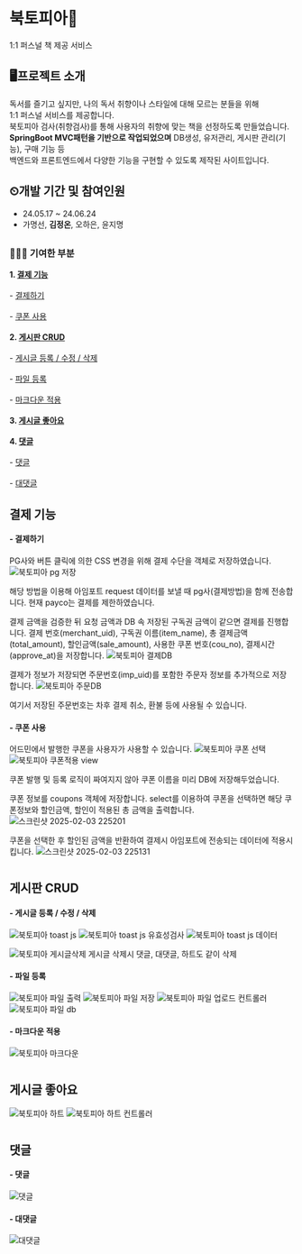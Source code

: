 # 북토피아🌠
1:1 퍼스널 책 제공 서비스

## 🖥프로젝트 소개
독서를 즐기고 싶지만, 나의 독서 취향이나 스타일에 대해 모르는 분들을 위해 <br>
1:1 퍼스널 서비스를 제공합니다.<br>
북토피아 검사(취향검사)를 통해 사용자의 취향에 맞는 책을 선정하도록 만들었습니다.<br>
__SpringBoot MVC패턴을 기반으로 작업되었으며__ DB생성, 유저관리, 게시판 관리(기능), 구매 기능 등 <br>
백엔드와 프론트엔드에서 다양한 기능을 구현할 수 있도록 제작된 사이트입니다.

## ⏲개발 기간 및 참여인원
* 24.05.17 ~ 24.06.24
* 가명선, __김정온__, 오하은, 윤지명
## 
### 👩🏻‍💻 기여한 부분
__1. [결제 기능](#결제-기능)__ <br>
   <br> - [결제하기](#--결제하기) <br>
   <br> - [쿠폰 사용](#--쿠폰-사용) <br><br>
__2. [게시판 CRUD](#게시판-crud)__ <br>
   <br> - [게시글 등록 / 수정 / 삭제](#--게시글-등록--수정--삭제)<br>
   <br> - [파일 등록](#--파일-등록)<br>
   <br> - [마크다운 적용](#--마크다운-적용)<br><br>
__3. [게시글 좋아요](#게시글-좋아요)__ <br><br>
__4. [댓글](#댓글)__ <br>
   <br> - [댓글](#--댓글)<br>
   <br> - [대댓글](#--대댓글)
##
## 결제 기능
#### - 결제하기
PG사와 버튼 클릭에 의한 CSS 변경을 위해 결제 수단을 객체로 저장하였습니다.
![북토피아 pg 저장](https://github.com/user-attachments/assets/f1973ec4-faa1-46c2-9f44-681dc28278a0)

해당 방법을 이용해 아임포트 request 데이터를 보낼 때 pg사(결제방법)을 함께 전송합니다.
현재 payco는 결제를 제한하였습니다.

결제 금액을 검증한 뒤 요청 금액과 DB 속 저장된 구독권 금액이 같으면 결제를 진행합니다.
결제 번호(merchant_uid), 구독권 이름(item_name), 총 결제금액(total_amount), 할인금액(sale_amount), 사용한 쿠폰 번호(cou_no), 결제시간(approve_at)을 저장합니다.
![북토피아 결제DB](https://github.com/user-attachments/assets/98ef8851-7f9f-4844-bf6c-9b1c76651473)

결제가 정보가 저장되면 주문번호(imp_uid)를 포함한 주문자 정보를 추가적으로 저장합니다. 
![북토피아 주문DB](https://github.com/user-attachments/assets/f904b4fc-f5d5-4369-ae7d-87aa623d951d)

여기서 저장된 주문번호는 차후 결제 취소, 환불 등에 사용될 수 있습니다.

#### - 쿠폰 사용
어드민에서 발행한 쿠폰을 사용자가 사용할 수 있습니다.
![북토피아 쿠폰 선택](https://github.com/user-attachments/assets/3370eeb1-8195-4a94-806d-12d1e436d6ed)
![북토피아 쿠폰적용 view](https://github.com/user-attachments/assets/fceb318c-374f-4533-9cb3-797c0a16a215)

쿠폰 발행 및 등록 로직이 짜여지지 않아 쿠폰 이름을 미리 DB에 저장해두었습니다.

쿠폰 정보를 coupons 객체에 저장합니다.
select를 이용하여 쿠폰을 선택하면 해당 쿠폰정보와 할인금액, 할인이 적용된 총 금액을 출력합니다.
![스크린샷 2025-02-03 225201](https://github.com/user-attachments/assets/ed3d8710-257b-42e7-a9f3-71be93f29a61)

쿠폰을 선택한 후 할인된 금액을 반환하여 결제시 아임포트에 전송되는 데이터에 적용시킵니다.
![스크린샷 2025-02-03 225131](https://github.com/user-attachments/assets/6d7c8d7d-e282-4a0b-b951-41e9840b74e4)

#
## 게시판 CRUD
####  - 게시글 등록 / 수정 / 삭제
![북토피아 toast js](https://github.com/user-attachments/assets/9422a12f-5129-4bc9-923e-10d526d7a337)
![북토피아 toast js 유효성검사](https://github.com/user-attachments/assets/0f4530f7-332a-434e-ad9a-2a46b335e054)
![북토피아 toast js 데이터](https://github.com/user-attachments/assets/2454eeb5-2512-4626-a828-07ede05476db)

![북토피아 게시글삭제](https://github.com/user-attachments/assets/44b1694f-217e-402f-ab92-25c96560ba29)
게시글 삭제시 댓글, 대댓글, 하트도 같이 삭제

#### - 파일 등록
![북토피아 파일 출력](https://github.com/user-attachments/assets/7a29c683-b926-40b8-bef8-7122ecf212d9)
![북토피아 파일 저장](https://github.com/user-attachments/assets/bc847e1e-391a-4ec7-9121-31ec3f5b4041)
![북토피아 파일 업로드 컨트롤러](https://github.com/user-attachments/assets/e2da8c48-66b8-4ad7-81cf-e0833981b4b1)
![북토피아 파일 db](https://github.com/user-attachments/assets/ca82b516-a4ce-4180-8daf-ec29b20469e4)


#### - 마크다운 적용
![북토피아 마크다운](https://github.com/user-attachments/assets/eb23c68c-02a8-4c47-b8ac-fda6c9a192d4)

#
## 게시글 좋아요
![북토피아 하트](https://github.com/user-attachments/assets/c8bbc21e-552f-4327-a4a2-8be0897d9442)
![북토피아 하트 컨트롤러](https://github.com/user-attachments/assets/625debff-8c32-4d4f-bcbd-403987be7f0d)

#
## 댓글
#### - 댓글 
![댓글](https://github.com/user-attachments/assets/475cec5b-9321-4ffd-9fc3-588bf0512f20)

#### - 대댓글
![대댓글](https://github.com/user-attachments/assets/55ef4257-3d71-4fef-8241-49383cb4c2a0)
